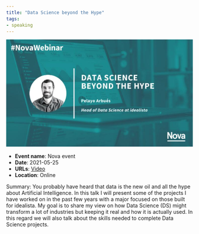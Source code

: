 ```yaml
---
title: "Data Science beyond the Hype"
tags:
- speaking
---
```


![Data Science Beyond the hype](appearances/2021/nova-ds-beyond-the-hype/Data%20Science%20Beyond%20the%20hype.jpg)

- **Event name**: Nova event
- **Date**: 2021-05-25
- **URLs**:  [Video](https://bit.ly/3qFrQ6O)
- **Location**: Online

Summary: You probably have heard that data is the new oil and all the hype about Artificial Intelligence. In this talk I will present some of the projects I have worked on in the past few years with a major focused on those built for idealista. My goal is to share my view on how Data Science (DS) might transform a lot of industries but keeping it real and how it is actually used. In this regard we will also talk about the skills needed to complete Data Science projects.